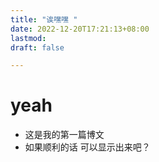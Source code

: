 ```yaml
---
title: "诶嘿嘿 "
date: 2022-12-20T17:21:13+08:00
lastmod: 
draft: false

---
```


# yeah

- 这是我的第一篇博文
- 如果顺利的话 可以显示出来吧？
